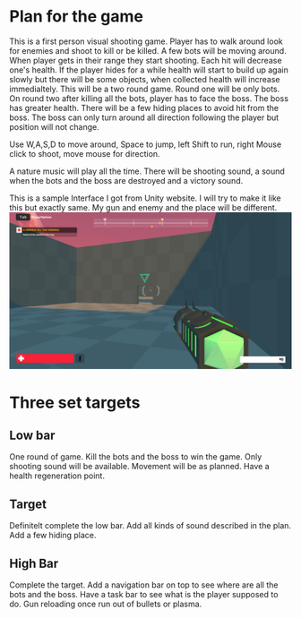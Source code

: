 # Plan for the game

This is a first person visual shooting game. Player has to walk around look for enemies and shoot to kill or be killed. A few bots will be moving around. When player gets in their range they start shooting. Each hit will decrease one's health. If the player hides for a while health will start to build up again slowly but there will be some objects, when collected health will increase immedialtely. This will be a two round game. Round one will be only bots. On round two after killing all the bots, player has to face the boss. The boss has greater health. There will be a few hiding places to avoid hit from the boss. The boss can only turn around all direction following the player but position will not change. 

Use W,A,S,D to move around, Space to jump, left Shift to run, right Mouse click to shoot, move mouse for direction. 

A nature music will play all the time. There will be shooting sound, a sound when the bots and the boss are destroyed and a victory sound. 


This is a sample Interface I got from Unity website. I will try to make it like this but exactly same. My gun and enemy and the place will be different. 
![alt text](https://github.com/ShihabPial/csc470-fall2020/blob/master/exercises/final/sketch.PNG "sketch")

# Three set targets 
## Low bar
One round of game. Kill the bots and the boss to win the game. Only shooting sound will be available. Movement will be as planned. Have a health regeneration point.
## Target
Definitelt complete the low bar. Add all kinds of sound described in the plan. Add a few hiding place. 
## High Bar
Complete the target. Add a navigation bar on top to see where are all the bots and the boss. Have a task bar to see what is the player supposed to do. Gun reloading once run out of bullets or plasma. 